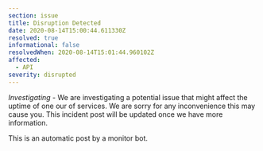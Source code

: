 ```yaml
---
section: issue
title: Disruption Detected
date: 2020-08-14T15:00:44.611330Z
resolved: true
informational: false
resolvedWhen: 2020-08-14T15:01:44.960102Z
affected:
  - API
severity: disrupted
---
```

*Investigating* - We are investigating a potential issue that might affect the uptime of one our of services. We are sorry for any inconvenience this may cause you. This incident post will be updated once we have more information.

This is an automatic post by a monitor bot.
        